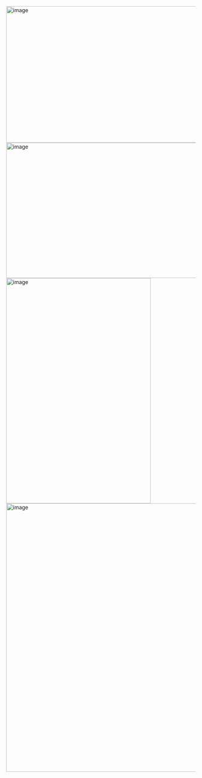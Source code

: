 <img width="632" height="363" alt="image" src="https://github.com/user-attachments/assets/c1a64a11-0dc2-4b84-8e30-e5dcb432d369" />


<img width="625" height="360" alt="image" src="https://github.com/user-attachments/assets/f2b0ca77-4203-42e0-8f19-18b1f146d455" />


<img width="384" height="599" alt="image" src="https://github.com/user-attachments/assets/49a4d726-ea4b-4a9d-ae5a-5d36f4fa0378" />

<img width="652" height="714" alt="image" src="https://github.com/user-attachments/assets/c56c4ad0-c5ed-471f-8359-0629ffaf5336" />


